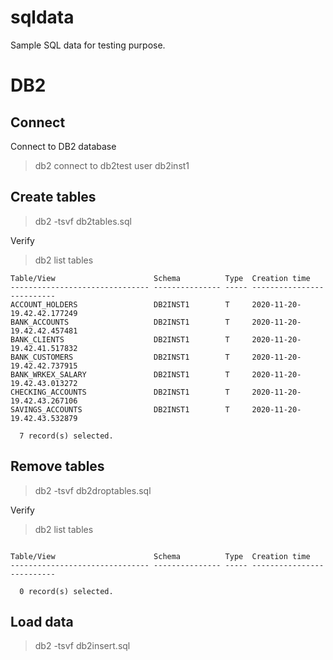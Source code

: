 # sqldata

Sample SQL data for testing purpose.

# DB2

## Connect
Connect to DB2 database

> db2 connect to db2test user db2inst1 <br>

## Create tables

> db2 -tsvf db2tables.sql

Verify<br>

>db2 list tables
```
Table/View                      Schema          Type  Creation time             
------------------------------- --------------- ----- --------------------------
ACCOUNT_HOLDERS                 DB2INST1        T     2020-11-20-19.42.42.177249
BANK_ACCOUNTS                   DB2INST1        T     2020-11-20-19.42.42.457481
BANK_CLIENTS                    DB2INST1        T     2020-11-20-19.42.41.517832
BANK_CUSTOMERS                  DB2INST1        T     2020-11-20-19.42.42.737915
BANK_WRKEX_SALARY               DB2INST1        T     2020-11-20-19.42.43.013272
CHECKING_ACCOUNTS               DB2INST1        T     2020-11-20-19.42.43.267106
SAVINGS_ACCOUNTS                DB2INST1        T     2020-11-20-19.42.43.532879

  7 record(s) selected.
```

## Remove tables

> db2 -tsvf db2droptables.sql<br>

Verify<br>

>db2 list tables<br>

```

Table/View                      Schema          Type  Creation time             
------------------------------- --------------- ----- --------------------------

  0 record(s) selected.
```

## Load data

> db2 -tsvf db2insert.sql<br>
